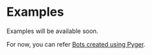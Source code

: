 # Examples

Examples will be available soon.

For now, you can refer [Bots created using Pyger](/bots).

